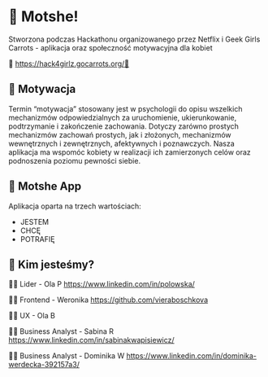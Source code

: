 # 🥕 Motshe! 

Stworzona podczas Hackathonu organizowanego przez Netflix i Geek Girls Carrots - aplikacja oraz społeczność motywacyjna dla kobiet

🥕 https://hack4girlz.gocarrots.org/🥕 

## 🥕 Motywacja
Termin “motywacja” stosowany jest w psychologii
do opisu wszelkich mechanizmów odpowiedzialnych
za uruchomienie, ukierunkowanie, podtrzymanie i
zakończenie zachowania.
Dotyczy zarówno prostych mechanizmów zachowań
prostych, jak i złożonych, mechanizmów
wewnętrznych i zewnętrznych, afektywnych i
poznawczych. Nasza aplikacja ma wspomóc kobiety w realizacji ich zamierzonych celów oraz podnoszenia poziomu pewności siebie.

## 🥕 Motshe App 

Aplikacja oparta na trzech wartościach:
- JESTEM
- CHCĘ
- POTRAFIĘ

## 🥕 Kim jesteśmy?

:woman_technologist: Lider - Ola P https://www.linkedin.com/in/polowska/

:woman_technologist: Frontend - Weronika https://github.com/vieraboschkova

:woman_technologist: UX - Ola B 

:woman_technologist: Business Analyst - Sabina R https://www.linkedin.com/in/sabinakwapisiewicz/

:woman_technologist: Business Analyst - Dominika W https://www.linkedin.com/in/dominika-werdecka-392157a3/
